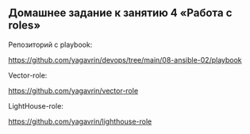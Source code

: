

## Домашнее задание к занятию 4 «Работа с roles»

Репозиторий с playbook:

https://github.com/yagavrin/devops/tree/main/08-ansible-02/playbook

Vector-role:

https://github.com/yagavrin/vector-role

LightHouse-role:

https://github.com/yagavrin/lighthouse-role